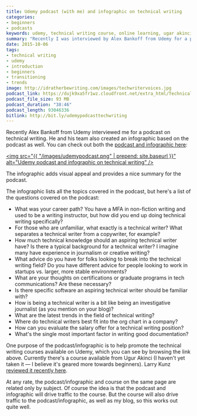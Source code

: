 ```yaml
---
title: Udemy podcast (with me) and infographic on technical writing
categories:
- beginners
- podcasts
keywords: udemy, technical writing course, online learning, ugar akinci
summary: "Recently I was interviewed by Alex Bankoff from Udemy for a podcast on the field of technical writing. The Udemy team also created an infographic about the topics covered in the podcast."
date: 2015-10-06
tags:
- technical writing
- udemy
- introduction
- beginners
- transitioning
- trends
image: http://idratherbewriting.com/images/techwritervoices.jpg
podcast_link: https://dujk9xa5fr1wz.cloudfront.net/extra_html/TechnicalWritingPodcast/Tom+Johnson+Edited+(1).mp3
podcast_file_size: 93 MB
podcast_duration: "38:46"
podcast_length: 93046336
bitlink: http://bit.ly/udemypodcasttechwriting
---
```


Recently Alex Bankoff from Udemy interviewed me for a podcast on technical writing. He and his team also created an infographic based on the podcast as well. You can check out both the [podcast and infographic here](https://www.udemy.com/technical-writing-and-editing/#interview):

<a href="https://www.udemy.com/technical-writing-and-editing/#interview"><img src="{{ "/images/udemypodcast.png" | prepend: site.baseurl }}" alt="Udemy podcast and infographic on technical writing" /></a>

The infographic adds visual appeal and provides a nice summary for the podcast.

The infographic lists all the topics covered in the podcast, but here's a list of the questions covered on the podcast:

* What was your career path? You have a MFA in non-fiction writing and used to be a writing instructor, but how did you end up doing technical writing specifically?
* For those who are unfamiliar, what exactly is a technical writer? What separates a technical writer from a copywriter, for example? 
* How much technical knowledge should an aspiring technical writer have? Is there a typical background for a technical writer? I imagine many have experience in journalism or creative writing?
* What advice do you have for folks looking to break into the technical writing field? Do you have different advice for people looking to work in startups vs. larger, more stable environments?
* What are your thoughts on certifications or graduate programs in tech communications? Are these necessary?
* Is there specific software an aspiring technical writer should be familiar with?
* How is being a technical writer is a bit like being an investigative journalist (as you mention on your blog)?
* What are the latest trends in the field of technical writing?
* Where do technical writers best fit into the org chart in a company?
* How can you evaluate the salary offer for a technical writing position?
* What's the single most important factor in writing good documentation?

One purpose of the podcast/infographic is to help promote the technical writing courses available on Udemy, which you can see by browsing the link above. Currently there's a course available from Ugur Akinci (I haven't yet taken it &mdash; I believe it's geared more towards beginners). Larry Kunz [reviewed it recently here](https://larrykunz.wordpress.com/2015/07/28/review-learn-technical-writing-online-course-from-udemy/).

At any rate, the podcast/infographic and course on the same page are related only by subject. Of course the idea is that the podcast and infographic will drive traffic to the course. But the course will also drive traffic to the podcast/infographic, as well as my blog, so this works out quite well. 




